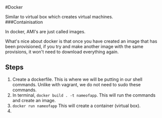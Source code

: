 #Docker 

Similar to virtual box which creates virtual machines.   
###Containisation

In docker, AMI's are just called images. 

What's nice about docker is that once you have created an image that has been provisioned, if you try and make another image with the same provisions, it won't need to download everything again. 

## Steps

1. Create a dockerfile. This is where we will be putting in our shell commands. Unlike with vagrant, we do not need to sudo these commands. 
2. In terminal, `docker build . -t nameofapp`. This will run the commands and create an image.
3. `docker run nameofapp` This will create a container (virtual box). 
4. 
